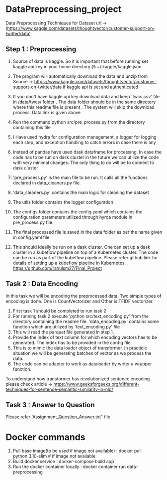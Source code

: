 # DataPreprocessing_project
Data Preprocessing Techniques for
Dataset url -> (https://www.kaggle.com/datasets/thoughtvector/customer-support-on-twitter/data)

## Step 1 : Preprocessing

1. Source of data is kaggle. So it is important that before running set kaggle api key in your home directory @ ~/.kaggle/kaggle.json

2. The program will automatically download the data and unzip from Source -> https://www.kaggle.com/datasets/thoughtvector/customer-support-on-twitter/data if kaggle api is set and authenticated

3. If you don't have kaggle api key download data and keep 'twcs.csv' file in /data/twcs/ folder . The data folder should be in the same directory where this readme file is present . The system will skip the download process. Data link is given above

4. Run the command python src/pre_process.py from the directory containing this file

5. I Have used hydra for configuration management, a logger for logging each step, and exception handling to catch errors in case there is any

6. Instead of pandas have used dask dataframe for processing. In case the code has to be run on dask cluster in the future we can utilize the code with very minimal changes. The only thing to do will be to connect to dask cluster



7. 'pre_process.py' is the main file to be run. It calls all the functions declared in data_cleaners.py file.

8. 'data_cleaners.py' contains the main logic for cleaning the dataset

9. The utils folder contains the logger configuration

10. The configs folder contains the config.yaml which contains the configuration parameters utilized through hyrda module in pre_process.py file

11. The final processed file is saved in the data folder as per the name given in config.yaml file

12. This should ideally be run on a dask cluster. One can set up a dask cluster in a kubeflow pipeline on top of a Kubernetes cluster. The code can be run as part of the kubeflow pipeline. Please refer github link for details of setting up a kubeflow pipeline in Kubernetes
https://github.com/rahulsm27/Final_Project

## Task 2 : Data Encoding 


In this task we will be encoding the preprocessed data. Two simple types of encoding is done. One is CountVectorizer and Other is TFIDF vectorizer.

1. First task 1 should be completed to run task 2
2. For running task 2 execute 'python src/text_encoding.py' from the directory containing the readme file. 'data_encoding.py' contains some function which are utilized by 'text_encoding.py' file
3. This will read the parquet file generated in step 1.
4. Provide the index of text column for which encoding vectors has to be generated. The index has to be provided in the config file
5. This is to mimic the data loader object of transformer. In practicle situation we will be generating batches of vector as we process the data.
6. The code can be adapter to work as dataloader by writer a wrapper function.


To understand how transformer has revolutionized sentence encoding please check article -> https://www.geeksforgeeks.org/different-techniques-for-sentence-semantic-similarity-in-nlp/


## Task 3 : Answer to Question

Please refer 'Assignment_Question_Answer.txt" file

# Docker commands
1. Pull base image(to be used if image not available) : docker pull python:3.10-slim # if image not available
2. Build docker service : docker-compose build app
3. Run the docker container locally : docker container run data-preprocessing

